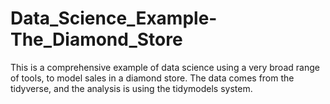 # Data_Science_Example-The_Diamond_Store
This is a comprehensive example of data science using a very broad range of tools, to model sales in a diamond store. The data comes from the tidyverse, and the analysis is using the tidymodels system.
